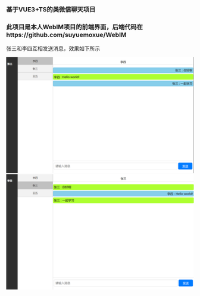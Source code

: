 ### 基于VUE3+TS的类微信聊天项目

### 此项目是本人WebIM项目的前端界面，后端代码在https://github.com/suyuemoxue/WebIM

张三和李四互相发送消息，效果如下所示

<img src="https://github.com/suyuemoxue/WebIMClient/blob/master/public/p1.png">

<img src="https://github.com/suyuemoxue/WebIMClient/blob/master/public/p2.png">
